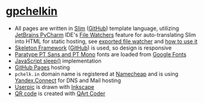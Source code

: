 # [gpchelkin](https://pchelk.in)
- All pages are written in [Slim](http://slim-lang.com/) ([GitHub](https://github.com/slim-template/slim)) template language, utilizing [JetBrains PyCharm](https://www.jetbrains.com/pycharm/) IDE's [File Watchers](https://www.jetbrains.com/help/pycharm/tutorial-file-watchers-in-product.html) feature for auto-translating Slim into HTML for static hosting, see [exported file watcher](jetbrains_filewatchers_slim.xml) and [how to use it](https://www.jetbrains.com/help/pycharm/tutorial-file-watchers-in-product.html)
- [Skeleton Framework](https://skeleton-framework.github.io/) ([GitHub](https://github.com/skeleton-framework/skeleton-framework)) is used, so design is responsive
- [Paratype PT Sans and PT Mono](https://company.paratype.com/pt-sans-pt-serif) fonts are loaded from [Google Fonts](https://fonts.google.com/)
- [JavaScript sleep()](https://stackoverflow.com/a/39914235/2490759) implementation
- [GitHub Pages](https://pages.github.com/) hosting
- `pchelk.in` domain name is registered at [Namecheap](https://www.namecheap.com/) and is using [Yandex.Connect](https://yandex.com/support/connect/index.html) for DNS and Mail hosting
- [Userpic](https://pchelk.in/gpchelkin.png) is drawn with [Inkscape](https://inkscape.org)
- [QR code](https://pchelk.in/qr.png) is created with [QArt Coder](https://research.swtch.com/qr/draw)

<!-- - [QR code](https://pchelk.in/qr2.png) is created with [qart.js](https://kciter.github.io/qart.js/) ([GitHub](https://github.com/kciter/qart.js)) -->
<!-- - [Honeybee](https://emojipedia.org/apple/ios-12.1/honeybee/), [OK Hand](https://emojipedia.org/apple/ios-12.1/ok-hand-sign/) and [Thumbs Up](https://emojipedia.org/apple/ios-12.1/thumbs-up-sign/) emojis from [Apple Color Emoji iOS 12.1](https://emojipedia.org/apple/ios-12.1/) font -->
<!-- - `🐝👍.ws` / `xn--lo8h6c.ws` emoji domain name is registered at [GoDaddy](https://❤❤❤.ws/), DNS-managed with [Cloudflare](https://cloudflare.com) and redirected through [Netlify](https://www.netlify.com/docs/redirects/) -->
<!-- - [/tusit](https://pchelk.in/tusit) is [Yandex.Calendar](https://yandex.ru/support/calendar/faq/whatfor.html) -->
<!-- - Translated into HTML with [Plim](https://plim.readthedocs.io) ([GitHub](https://github.com/avanov/Plim)), Python port of Ruby's Slim -->
